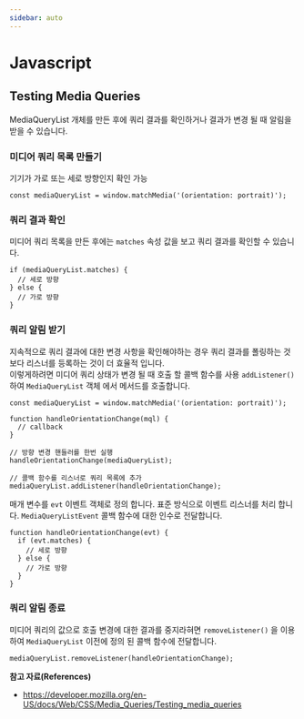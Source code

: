 ```yaml
---
sidebar: auto
---
```

# Javascript
## Testing Media Queries

MediaQueryList 개체를 만든 후에 쿼리 결과를 확인하거나 결과가 변경 될 때 알림을 받을 수 있습니다.


### 미디어 쿼리 목록 만들기

기기가 가로 또는 세로 방향인지 확인 가능

`const mediaQueryList = window.matchMedia('(orientation: portrait)');`

### 쿼리 결과 확인

미디어 쿼리 목록을 만든 후에는 `matches` 속성 값을 보고 쿼리 결과를 확인할 수 있습니다.

```
if (mediaQueryList.matches) {
  // 세로 방향
} else {
  // 가로 방향
}
```

### 쿼리 알림 받기

지속적으로 쿼리 결과에 대한 변경 사항을 확인해야하는 경우 쿼리 결과를 폴링하는 것보다 리스너를 등록하는 것이 더 효율적 입니다.<br>
이렇게하려면 미디어 쿼리 상태가 변경 될 때 호출 할 콜백 함수를 사용 `addListener()`하여 `MediaQueryList` 객체 에서 메서드를 호출합니다.

```
const mediaQueryList = window.matchMedia('(orientation: portrait)');

function handleOrientationChange(mql) {
  // callback
}

// 방향 변경 핸들러를 한번 실행
handleOrientationChange(mediaQueryList);

// 콜백 함수를 리스너로 쿼리 목록에 추가
mediaQueryList.addListener(handleOrientationChange);
```

매개 변수를 `evt` 이벤트 객체로 정의 합니다. 표준 방식으로 이벤트 리스너를 처리 합니다. `MediaQueryListEvent` 콜백 함수에 대한 인수로 전달합니다.

```
function handleOrientationChange(evt) {
  if (evt.matches) {
    // 세로 방향
  } else {
    // 가로 방향
  }
}
```

### 쿼리 알림 종료

미디어 쿼리의 값으로 호출 변경에 대한 결과를 중지라혀면 `removeListener()` 을 이용하여 `MediaQueryList` 이전에 정의 된 콜백 함수에 전달합니다.

`mediaQueryList.removeListener(handleOrientationChange);`

**참고 자료(References)**

* <https://developer.mozilla.org/en-US/docs/Web/CSS/Media_Queries/Testing_media_queries>

<script>
export default {
  name: 'Javascript'
}
</script>